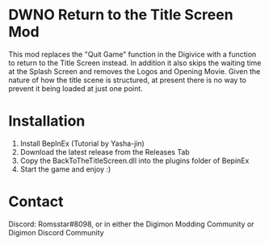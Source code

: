 # DWNO Return to the Title Screen Mod
This mod replaces the "Quit Game" function in the Digivice with a function to return to the Title Screen instead.
In addition it also skips the waiting time at the Splash Screen and removes the Logos and Opening Movie.
Given the nature of how the title scene is structured, at present there is no way to prevent it being loaded at just one point.

# Installation
1. Install BepInEx (Tutorial by Yasha-jin)
2. Download the latest release from the Releases Tab
3. Copy the BackToTheTitleScreen.dll into the plugins folder of BepinEx
4. Start the game and enjoy :)

# Contact
Discord: Romsstar#8098, or in either the Digimon Modding Community or Digimon Discord Community